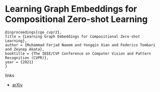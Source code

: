 # Learning Graph Embeddings for Compositional Zero-shot Learning

```
@inproceedings{cge_cvpr21,
title = {Learning Graph Embeddings for Compositional Zero-shot Learning},
author = {Muhammad Ferjad Naeem and Yongqin Xian and Federico Tombari and Zeynep Akata},
booktitle = {The IEEE/CVF Conference on Computer Vision and Pattern Recognition (CVPR)},
year = {2021}
}
```

links
- [arXiv](https://arxiv.org/abs/2102.01987)

